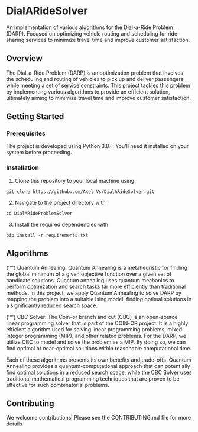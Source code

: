 # DialARideSolver
An implementation of various algorithms for the Dial-a-Ride Problem (DARP). Focused on optimizing vehicle routing and scheduling for ride-sharing services to minimize travel time and improve customer satisfaction.


## Overview
The Dial-a-Ride Problem (DARP) is an optimization problem that involves the scheduling and routing of vehicles to pick up and deliver passengers while meeting a set of service constraints. This project tackles this problem by implementing various algorithms to provide an efficient solution, ultimately aiming to minimize travel time and improve customer satisfaction.


## Getting Started
### Prerequisites
The project is developed using Python 3.8+. You'll need it installed on your system before proceeding.

### Installation
1. Clone this repository to your local machine using
```{bash}
git clone https://github.com/Axel-Vs/DialARideSolver.git
```

2. Navigate to the project directory with
```{bash}
cd DialARideProblemSolver
```

3. Install the required dependencies with
```{bash}
pip install -r requirements.txt
``` 


## Algorithms
('*') Quantum Annealing: Quantum Annealing is a metaheuristic for finding the global minimum of a given objective function over a given set of candidate solutions. Quantum annealing uses quantum mechanics to perform optimization and search tasks far more efficiently than traditional methods. In this project, we apply Quantum Annealing to solve DARP by mapping the problem into a suitable Ising model, finding optimal solutions in a significantly reduced search space. <br>

('*') CBC Solver: The Coin-or branch and cut (CBC) is an open-source linear programming solver that is part of the COIN-OR project. It is a highly efficient algorithm used for solving linear programming problems, mixed integer programming (MIP), and other related problems. For the DARP, we utilize CBC to model and solve the problem as a MIP. By doing so, we can find optimal or near-optimal solutions within reasonable computational time. <br>

Each of these algorithms presents its own benefits and trade-offs. Quantum Annealing provides a quantum-computational approach that can potentially find optimal solutions in a reduced search space, while the CBC Solver uses traditional mathematical programming techniques that are proven to be effective for such combinatorial problems.


## Contributing
We welcome contributions! Please see the CONTRIBUTING.md file for more details




